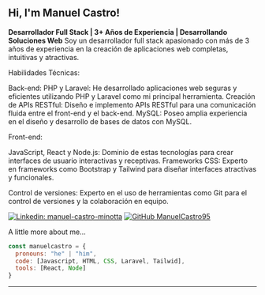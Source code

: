 
<h2> Hi, I'm Manuel Castro! </h2>

<p>
  <strong>Desarrollador Full Stack | 3+ Años de Experiencia | Desarrollando Soluciones Web</strong>
  Soy un desarrollador full stack apasionado con más de 3 años de experiencia en la creación de aplicaciones web completas, intuitivas y atractivas. 
  
  Habilidades Técnicas:
  
  Back-end:
  PHP y Laravel: He desarrollado aplicaciones web seguras y eficientes utilizando PHP y Laravel como mi principal herramienta.
  Creación de APIs RESTful: Diseño e implemento APIs RESTful para una comunicación fluida entre el front-end y el back-end.
  MySQL: Poseo amplia experiencia en el diseño y desarrollo de bases de datos con MySQL.
  
  Front-end:
  
  JavaScript, React y Node.js: Dominio de estas tecnologías para crear interfaces de usuario interactivas y receptivas.
  Frameworks CSS: Experto en frameworks como Bootstrap y Tailwind para diseñar interfaces atractivas y funcionales.

  Control de versiones: Experto en el uso de herramientas como Git para el control de versiones y la colaboración en equipo.
</p>


[![Linkedin: manuel-castro-minotta](https://img.shields.io/badge/-manuelcastro-blue?style=flat-square&logo=Linkedin&logoColor=white&link=https://www.linkedin.com/in/manuel-castro-minotta/)](https://www.linkedin.com/in/manuel-castro-minotta/)
[![GitHub ManuelCastro95](https://img.shields.io/github/followers/manuelcastro95?label=follow&style=social)](https://github.com/manuelcastro95 )


A little more about me...  

```js
const manuelcastro = {
  pronouns: "he" | "him",
  code: [Javascript, HTML, CSS, Laravel, Tailwid],
  tools: [React, Node]
}
```

---
